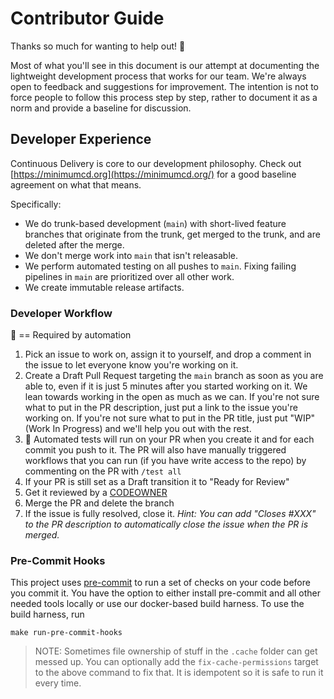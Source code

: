 # Contributor Guide

Thanks so much for wanting to help out! :tada:

Most of what you'll see in this document is our attempt at documenting the lightweight development process that works for our team. We're always open to feedback and suggestions for improvement. The intention is not to force people to follow this process step by step, rather to document it as a norm and provide a baseline for discussion.

## Developer Experience

Continuous Delivery is core to our development philosophy. Check out [https://minimumcd.org](https://minimumcd.org/) for a good baseline agreement on what that means.

Specifically:

- We do trunk-based development (`main`) with short-lived feature branches that originate from the trunk, get merged to the trunk, and are deleted after the merge.
- We don't merge work into `main` that isn't releasable.
- We perform automated testing on all pushes to `main`. Fixing failing pipelines in `main` are prioritized over all other work.
- We create immutable release artifacts.

### Developer Workflow

:key: == Required by automation

1. Pick an issue to work on, assign it to yourself, and drop a comment in the issue to let everyone know you're working on it.
2. Create a Draft Pull Request targeting the `main` branch as soon as you are able to, even if it is just 5 minutes after you started working on it. We lean towards working in the open as much as we can. If you're not sure what to put in the PR description, just put a link to the issue you're working on. If you're not sure what to put in the PR title, just put "WIP" (Work In Progress) and we'll help you out with the rest.
3. :key: Automated tests will run on your PR when you create it and for each commit you push to it. The PR will also have manually triggered workflows that you can run (if you have write access to the repo) by commenting on the PR with `/test all`
4. If your PR is still set as a Draft transition it to "Ready for Review"
5. Get it reviewed by a [CODEOWNER](./CODEOWNERS)
6. Merge the PR and delete the branch
7. If the issue is fully resolved, close it. _Hint: You can add "Closes #XXX" to the PR description to automatically close the issue when the PR is merged._

### Pre-Commit Hooks

This project uses [pre-commit](https://pre-commit.com/) to run a set of checks on your code before you commit it. You have the option to either install pre-commit and all other needed tools locally or use our docker-based build harness. To use the build harness, run

```shell
make run-pre-commit-hooks
```
> NOTE: Sometimes file ownership of stuff in the `.cache` folder can get messed up. You can optionally add the `fix-cache-permissions` target to the above command to fix that. It is idempotent so it is safe to run it every time.
